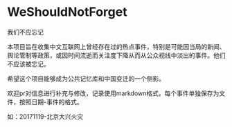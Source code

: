 # WeShouldNotForget

我们不应忘记

本项目旨在收集中文互联网上曾经存在过的热点事件，特别是可能因当局的新闻、舆论管制等政策，或因时间流逝而关注度下降从而从公众视线中淡出的事件。他们不应该被忘记。

希望这个项目能够成为公共记忆库和中国变迁的一个侧影。

欢迎pr对信息进行补充与修改，记录使用markdown格式，每个事件单独保存为文件，按照日期-事件的格式。

如：20171119-北京大兴火灾 
